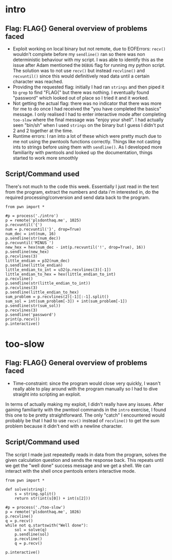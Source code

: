 intro
===========================
Flag: FLAG{}
General overview of problems faced
-------------------------------------
- Exploit working on local binary but not remote, due to EOFErrors: `recv()` wouldn't complete before my `sendline()` ran so there was non deterministic behaviour with my script. I was able to identify this as the issue after Adam mentioned the `DEBUG` flag for running my python script. The solution was to not use `recv()` but instead `recvline()` and `recvuntil()` since this would definitively read data until a certain character was reached.
- Providing the requested flag: initially I had ran `strings` and then piped it to `grep` to find "FLAG{" but there was nothing. I eventually found "password" which looked out of place so I tried it and it worked.
- Not getting the actual flag: there was no indicator that there was more for me to do once I had received the "you have completed the basics" message. I only realised I had to enter interactive mode after completing `too-slow` where the final message was "enjoy your shell". I had actually seen "bin/sh" when I used `strings` on the binary but I guess I didn't put 2 and 2 together at the time.
- Runtime errors: I ran into a lot of these which were pretty much due to me not using the pwntools functions correctly. Things like not casting ints to strings before using them with `sendline()`. As I developed more familiarity with pwntools and looked up the documentation, things started to work more smoothly

Script/Command used
------------------
There's not much to the code this week. Essentially I just read in the text from the program, extract the numbers and data i'm interested in, do the required processing/conversion and send data back to the program.
```
from pwn import *

#p = process('./intro')
p = remote('plsdonthaq.me', 1025)
p.recvuntil('{')
num = p.recvuntil('}', drop=True)
num_dec = int(num, 16)
p.sendline(str(num_dec))
p.recvuntil('MINUS ')
new_hex = hex(num_dec - int(p.recvuntil('!', drop=True), 16))
p.sendline(new_hex)
p.recvlines(3)
little_endian = p32(num_dec)
p.sendline(little_endian)
little_endian_to_int = u32(p.recvlines(3)[-1])
little_endian_to_hex = hex(little_endian_to_int)
p.recvline()
p.sendline(str(little_endian_to_int))
p.recvlines(3)
p.sendline(little_endian_to_hex)
sum_problem = p.recvlines(2)[-1][:-1].split()
sum_sol = int(sum_problem[-3]) + int(sum_problem[-1])
p.sendline(str(sum_sol))
p.recvlines(3)
p.sendline('password')
print(p.recv())
p.interactive()
```
too-slow
=============
Flag: FLAG{}
General overview of problems faced
-------------------------------------
 - Time-constraint: since the program would close very quickly, I wasn't really able to play around with the program manually so I had to dive straight into scripting an exploit.

In terms of actually making my exploit, I didn't really have any issues. After gaining familiarity with the pwntool commands in the `intro` exercise, I found this one to be pretty straightforward. The only "catch" I encountered would probably be that I had to use `recv()` instead of `recvline()` to get the sum problem because it didn't end with a newline character.

Script/Command used
------------------
The script I made just repeatedly reads in data from the program, solves the given calculation question and sends the response back. This repeats until we get the "well done" success message and we get a shell. We can interact with the shell once pwntools enters interactive mode.
```
from pwn import *

def solve(string):
	s = string.split()
	return str(int(s[0]) + int(s[2]))

#p = process('./too-slow')
p = remote('plsdonthaq.me', 1026)
p.recvline()
q = p.recv()
while not q.startswith("Well done"):
	sol = solve(q)
	p.sendline(sol)
	p.recvline()
	q = p.recv()

p.interactive()	
```